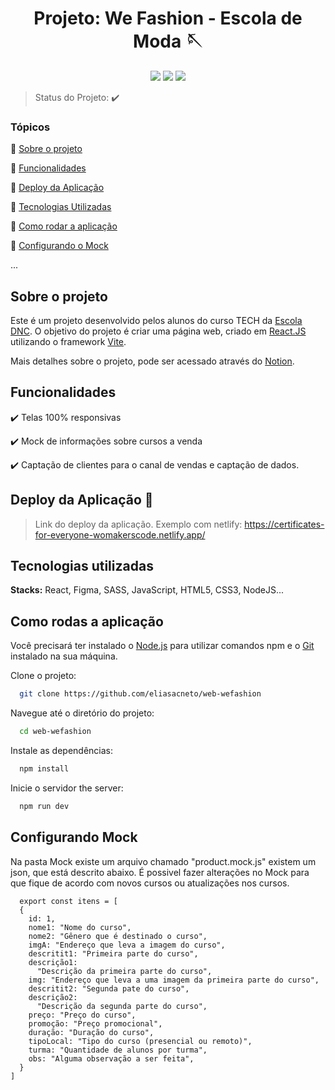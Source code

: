 <h1 align="center">
  Projeto: We Fashion - Escola de Moda 🪡 
</h1>

<p align="center">
  <img src="https://img.shields.io/static/v1?label=react&message=framework&color=blue&style=for-the-badge&logo=REACT"/>
  <img src="https://img.shields.io/static/v1?label=Vercel&message=deploy&color=blue&style=for-the-badge&logo=vercel"/>
   <img src="http://img.shields.io/static/v1?label=STATUS&message=CONCLUIDO&color=GREEN&style=for-the-badge"/>
</p>

> Status do Projeto: :heavy_check_mark:


### Tópicos 

:small_blue_diamond: [Sobre o projeto](#sobre-o-projeto)

:small_blue_diamond: [Funcionalidades](#funcionalidades)

:small_blue_diamond: [Deploy da Aplicação](#deploy-da-aplicação-dash)

:small_blue_diamond: [Tecnologias Utilizadas](#tecnologias-utilizadas)

:small_blue_diamond: [Como rodar a aplicação](#como-rodar-a-aplicação-arrow_forward)

:small_blue_diamond: [Configurando o Mock](#configurando-mock)

... 

## Sobre o projeto

Este é um projeto desenvolvido pelos alunos do curso TECH da [Escola DNC](https://www.escoladnc.com.br/). O objetivo do projeto é criar uma página web, criado em [React.JS](https://react.dev/) utilizando o framework [Vite](https://vitejs.dev/).

Mais detalhes sobre o projeto, pode ser acessado através do [Notion](https://thcodes.notion.site/thcodes/Projeto-We-Fashion-4b8641f83b434c7889140778101efd2a).

## Funcionalidades

:heavy_check_mark: Telas 100% responsivas

:heavy_check_mark: Mock de informações sobre cursos a venda

:heavy_check_mark: Captação de clientes para o canal de vendas e captação de dados.

## Deploy da Aplicação :dash:

> Link do deploy da aplicação. Exemplo com netlify: https://certificates-for-everyone-womakerscode.netlify.app/


## Tecnologias utilizadas

**Stacks:** React, Figma, SASS, JavaScript, HTML5, CSS3, NodeJS...

## Como rodas a aplicação

Você precisará ter instalado o [Node.js](https://nodejs.org/en) para utilizar comandos npm e o [Git](https://git-scm.com/) instalado na sua máquina.

Clone o projeto:

```bash
  git clone https://github.com/eliasacneto/web-wefashion
```

Navegue até o diretório do projeto:

```bash
  cd web-wefashion
```

Instale as dependências:

```bash
  npm install
```

Inicie o servidor the server:

```bash
  npm run dev
```

## Configurando Mock

Na pasta Mock existe um arquivo chamado "product.mock.js" existem um json, que está descrito abaixo.
É possivel fazer alterações no Mock para que fique de acordo com novos cursos ou atualizações nos cursos.

```
  export const itens = [
  {
    id: 1,
    nome1: "Nome do curso",
    nome2: "Gênero que é destinado o curso",
    imgA: "Endereço que leva a imagem do curso",
    descritit1: "Primeira parte do curso",
    descrição1:
      "Descrição da primeira parte do curso",
    img: "Endereço que leva a uma imagem da primeira parte do curso",
    descritit2: "Segunda pate do curso",
    descrição2:
      "Descrição da segunda parte do curso",
    preço: "Preço do curso",
    promoção: "Preço promocional",
    duração: "Duração do curso",
    tipoLocal: "Tipo do curso (presencial ou remoto)",
    turma: "Quantidade de alunos por turma",
    obs: "Alguma observação a ser feita",
  }
]
```


